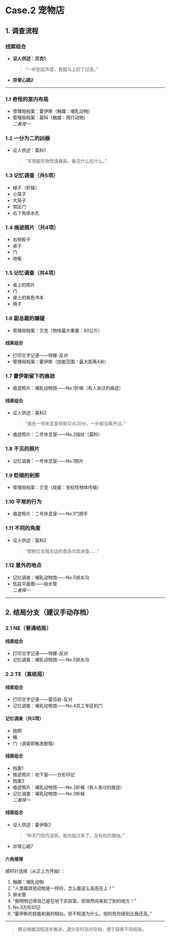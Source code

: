 # Case.2 宠物店

## 1. 调查流程

### 线索组合
- **证人供述：贝克1**  
    > “一听到这声音，我就马上赶了过去。”
- **异常心跳2**

---

### 1.1 奇怪的室内布局
- 管理局档案：霍伊斯（触媒：哺乳动物）
- 管理局档案：莫科（触媒：爬行动物）  
    *二者择一*

### 1.2 一分为二的凶器
- 证人供述：莫科1  
    > “军用超生物性情暴戾，看见什么吃什么。”

### 1.3 记忆调查（共5项）
- 梯子（折梯）
- 小笼子
- 大笼子
- 禁区门
- 右下角排水孔

### 1.4 痕迹照片（共4项）
- 右侧柜子
- 桌子
- 门
- 地板

### 1.5 记忆调查（共4项）
- 桌上的照片
- 门
- 桌上的紫色书本
- 椅子

### 1.6 副总裁的嫌疑
- 管理局档案：贝克（物体最大重量：60公斤）

#### 线索组合
- 打印文字记录——特娜-反对
- 管理局档案：霍伊斯（技能范围：最大距离4米）

### 1.7 霍伊斯留下的痕迹
- 痕迹照片：哺乳动物馆——No.1折梯（有人坐过的痕迹）

#### 线索组合
- 证人供述：莫科2  
    > “我在一号休息室待到12点20分，一步都没离开过。”
- 痕迹照片：二号休息室——No.2指纹（莫科）

### 1.8 不见的照片
- 记忆调查：一号休息室——No.1照片

### 1.9 眨眼的刹那
- 管理局档案：贝克（技能：坐标性物体传输）

### 1.10 平常的行为
- 痕迹照片：二号休息室——No.1门把手

### 1.11 不同的角度
- 证人供述：莫科2  
    > “控制它去我左边的食品仓库进食……”

### 1.12 意外的地点
- 记忆调查：哺乳动物馆——No.5排水沟
- 伍兹平面图——排水管  
    *二者择一*

---

## 2. 结局分支（建议手动存档）

### 2.1 NE（普通结局）

#### 线索组合
- 打印文字记录——特娜-反对
- 记忆调查：哺乳动物馆——No.5排水沟

### 2.2 TE（真结局）

#### 线索组合
- 打印文字记录——雷芬丝-反对
- 记忆调查：哺乳动物馆——No.4员工专区的门

#### 记忆调查（共3项）
- 拖把
- 桶
- 门（调查即触发剧情）

#### 线索组合
- 档案1
- 痕迹照片：地下室——方形印记
- 档案2
- 痕迹照片：哺乳动物馆——No.2折梯（有人坐过的痕迹）
- 记忆调查：哺乳动物馆——No.3折梯  
    *二者择一*

#### 线索组合
- 证人供述：霍伊斯2  
    > “昨天门恰巧没锁。我也就过来了，没有别的理由。”
- 异常心跳7

#### 六角推理
顺时针选择（从正上方开始）：
1. 触媒：哺乳动物
2. “人类跟其他动物是一样的，怎么能这么高高在上？”
3. 排水管
4. “我明明记得自己是在地下实验室，但突然间来到了别的地方！”
5. No.3方形印记
6. “霍伊斯的技能和我的相似。但不知道为什么，他的危险级别比我还高。”

---

> 建议根据流程逐步推进，遇分支时及时存档，便于探索不同结局。